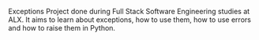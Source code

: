 Exceptions Project done during Full Stack Software Engineering studies at ALX. It aims to learn about exceptions, how to use them, how to use errors and how to raise them in Python.